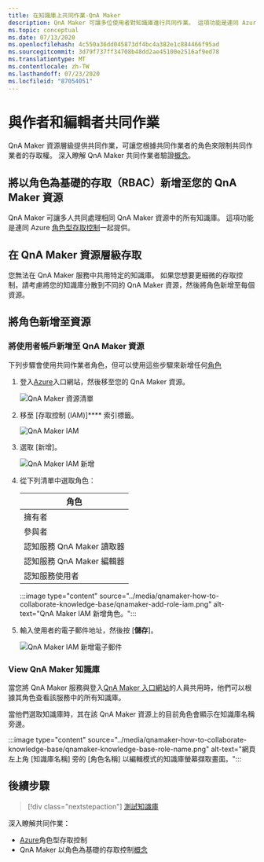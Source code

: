 ```yaml
---
title: 在知識庫上共同作業-QnA Maker
description: QnA Maker 可讓多位使用者對知識庫進行共同作業。 這項功能是連同 Azure 角色型存取控制一起提供。
ms.topic: conceptual
ms.date: 07/13/2020
ms.openlocfilehash: 4c550a36dd045873df4bc4a382e1c884466f95ad
ms.sourcegitcommit: 3d79f737ff34708b48dd2ae45100e2516af9ed78
ms.translationtype: MT
ms.contentlocale: zh-TW
ms.lasthandoff: 07/23/2020
ms.locfileid: "87054051"
---
```

# <a name="collaboration-with-authors-and-editors"></a>與作者和編輯者共同作業

QnA Maker 資源層級提供共同作業，可讓您根據共同作業者的角色來限制共同作業者的存取權。 深入瞭解 QnA Maker 共同作業者驗證[概念](../Concepts/role-based-access-control.md)。

## <a name="add-role-based-access-rbac-to-your-qna-maker-resource"></a>將以角色為基礎的存取（RBAC）新增至您的 QnA Maker 資源

QnA Maker 可讓多人共同處理相同 QnA Maker 資源中的所有知識庫。 這項功能是連同 Azure [角色型存取控制](../../../active-directory/role-based-access-control-configure.md)一起提供。

## <a name="access-at-the-qna-maker-resource-level"></a>在 QnA Maker 資源層級存取

您無法在 QnA Maker 服務中共用特定的知識庫。 如果您想要更細微的存取控制，請考慮將您的知識庫分散到不同的 QnA Maker 資源，然後將角色新增至每個資源。

## <a name="add-role-to-resource"></a>將角色新增至資源

### <a name="add-a-user-account-to-the-qna-maker-resource"></a>將使用者帳戶新增至 QnA Maker 資源

下列步驟會使用共同作業者角色，但可以使用這些步驟來新增任何[角色](../reference-role-based-access-control.md)

1. 登入[Azure](https://portal.azure.com/)入口網站，然後移至您的 QnA Maker 資源。

    ![QnA Maker 資源清單](../media/qnamaker-how-to-collaborate-knowledge-base/qnamaker-resource-list.png)

1. 移至 [存取控制 (IAM)]**** 索引標籤。

    ![QnA Maker IAM](../media/qnamaker-how-to-collaborate-knowledge-base/qnamaker-iam.png)

1. 選取 [新增]。

    ![QnA Maker IAM 新增](../media/qnamaker-how-to-collaborate-knowledge-base/qnamaker-iam-add.png)

1. 從下列清單中選取角色：

    |角色|
    |--|
    |擁有者|
    |參與者|
    |認知服務 QnA Maker 讀取器|
    |認知服務 QnA Maker 編輯器|
    |認知服務使用者|

    :::image type="content" source="../media/qnamaker-how-to-collaborate-knowledge-base/qnamaker-add-role-iam.png" alt-text="QnA Maker IAM 新增角色。":::

1. 輸入使用者的電子郵件地址，然後按 [**儲存**]。

    ![QnA Maker IAM 新增電子郵件](../media/qnamaker-how-to-collaborate-knowledge-base/qnamaker-iam-add-email.png)

### <a name="view-qna-maker-knowledge-bases"></a>View QnA Maker 知識庫

當您將 QnA Maker 服務與登入[QnA Maker 入口網站](https://qnamaker.ai)的人員共用時，他們可以根據其角色查看該服務中的所有知識庫。

當他們選取知識庫時，其在該 QnA Maker 資源上的目前角色會顯示在知識庫名稱旁邊。

:::image type="content" source="../media/qnamaker-how-to-collaborate-knowledge-base/qnamaker-knowledge-base-role-name.png" alt-text="網頁左上角 [知識庫名稱] 旁的 [角色名稱] 以編輯模式的知識庫螢幕擷取畫面。":::

## <a name="next-steps"></a>後續步驟

> [!div class="nextstepaction"]
> [測試知識庫](./test-knowledge-base.md)

深入瞭解共同作業：
* [Azure](../../../active-directory/role-based-access-control-configure.md)角色型存取控制
* QnA Maker 以角色為基礎的存取控制[概念](../Concepts/role-based-access-control.md)
